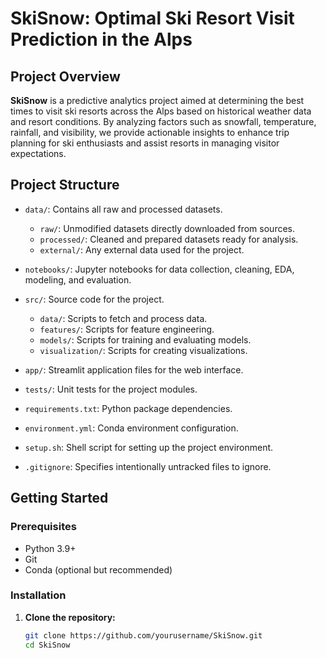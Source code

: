 # SkiSnow: Optimal Ski Resort Visit Prediction in the Alps

## Project Overview

**SkiSnow** is a predictive analytics project aimed at determining the best times to visit ski resorts across the Alps based on historical weather data and resort conditions. By analyzing factors such as snowfall, temperature, rainfall, and visibility, we provide actionable insights to enhance trip planning for ski enthusiasts and assist resorts in managing visitor expectations.

## Project Structure

- `data/`: Contains all raw and processed datasets.
  - `raw/`: Unmodified datasets directly downloaded from sources.
  - `processed/`: Cleaned and prepared datasets ready for analysis.
  - `external/`: Any external data used for the project.

- `notebooks/`: Jupyter notebooks for data collection, cleaning, EDA, modeling, and evaluation.

- `src/`: Source code for the project.
  - `data/`: Scripts to fetch and process data.
  - `features/`: Scripts for feature engineering.
  - `models/`: Scripts for training and evaluating models.
  - `visualization/`: Scripts for creating visualizations.

- `app/`: Streamlit application files for the web interface.

- `tests/`: Unit tests for the project modules.

- `requirements.txt`: Python package dependencies.

- `environment.yml`: Conda environment configuration.

- `setup.sh`: Shell script for setting up the project environment.

- `.gitignore`: Specifies intentionally untracked files to ignore.

## Getting Started

### Prerequisites

- Python 3.9+
- Git
- Conda (optional but recommended)

### Installation

1. **Clone the repository:**

   ```bash
   git clone https://github.com/yourusername/SkiSnow.git
   cd SkiSnow

